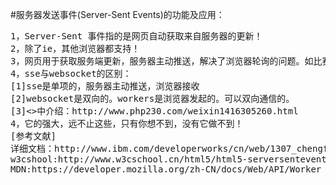 #服务器发送事件(Server-Sent Events)的功能及应用：
<pre>
1，Server-Sent 事件指的是网页自动获取来自服务器的更新！
2，除了ie，其他浏览器都支持！
3，网页用于获取服务端更新，服务器主动推送，解决了浏览器轮询的问题。如比赛结果，估价更新等。
4，sse与websocket的区别：
[1]sse是单项的，服务器主动推送，浏览器接收
[2]websocket是双向的。workers是浏览器发起的。可以双向通信的。
[3]<<HTML5数据推送应用开发>>中介绍：http://www.php230.com/weixin1416305260.html
4，它的强大，远不止这些，只有你想不到，没有它做不到！
[参考文献]
详细文档：http://www.ibm.com/developerworks/cn/web/1307_chengfu_serversentevent/
w3cshool:http://www.w3cschool.cn/html5/html5-serversentevents.html
MDN:https://developer.mozilla.org/zh-CN/docs/Web/API/Worker
</pre>
